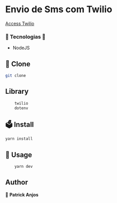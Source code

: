 # Envio de Sms com Twilio

<a href="https://console.twilio.com/?frameUrl=%2Fconsole%3Fx-target-region%3Dus1">
    Access Twilio
</a>

### 🌌 Tecnologias 🌌

- NodeJS

## 💾 Clone

```sh
git clone
```

## Library

```sh
    twilio
    dotenv
```

## 🗳 Install

```sh
yarn install
```

## 🚀 Usage

```sh
    yarn dev
```

## Author

👤 **Patrick Anjos**
